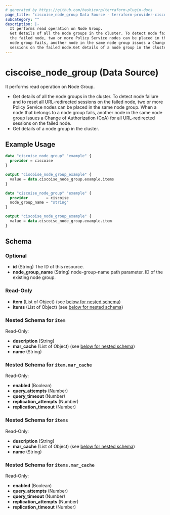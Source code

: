 ```yaml
---
# generated by https://github.com/hashicorp/terraform-plugin-docs
page_title: "ciscoise_node_group Data Source - terraform-provider-ciscoise"
subcategory: ""
description: |-
  It performs read operation on Node Group.
  Get details of all the node groups in the cluster. To detect node failure and to reset all URL-redirected sessions on
  the failed node, two or more Policy Service nodes can be placed in the same node group. When a node that belongs to a
  node group fails, another node in the same node group issues a Change of Authorization (CoA) for all URL-redirected
  sessions on the failed node.Get details of a node group in the cluster.
---
```


# ciscoise_node_group (Data Source)

It performs read operation on Node Group.

- Get details of all the node groups in the cluster. To detect node failure and to reset all URL-redirected sessions on
the failed node, two or more Policy Service nodes can be placed in the same node group. When a node that belongs to a
node group fails, another node in the same node group issues a Change of Authorization (CoA) for all URL-redirected
sessions on the failed node.
- Get details of a node group in the cluster.

## Example Usage

```terraform
data "ciscoise_node_group" "example" {
  provider = ciscoise
}

output "ciscoise_node_group_example" {
  value = data.ciscoise_node_group.example.items
}

data "ciscoise_node_group" "example" {
  provider        = ciscoise
  node_group_name = "string"
}

output "ciscoise_node_group_example" {
  value = data.ciscoise_node_group.example.item
}
```

<!-- schema generated by tfplugindocs -->
## Schema

### Optional

- **id** (String) The ID of this resource.
- **node_group_name** (String) node-group-name path parameter. ID of the existing node group.

### Read-Only

- **item** (List of Object) (see [below for nested schema](#nestedatt--item))
- **items** (List of Object) (see [below for nested schema](#nestedatt--items))

<a id="nestedatt--item"></a>
### Nested Schema for `item`

Read-Only:

- **description** (String)
- **mar_cache** (List of Object) (see [below for nested schema](#nestedobjatt--item--mar_cache))
- **name** (String)

<a id="nestedobjatt--item--mar_cache"></a>
### Nested Schema for `item.mar_cache`

Read-Only:

- **enabled** (Boolean)
- **query_attempts** (Number)
- **query_timeout** (Number)
- **replication_attempts** (Number)
- **replication_timeout** (Number)



<a id="nestedatt--items"></a>
### Nested Schema for `items`

Read-Only:

- **description** (String)
- **mar_cache** (List of Object) (see [below for nested schema](#nestedobjatt--items--mar_cache))
- **name** (String)

<a id="nestedobjatt--items--mar_cache"></a>
### Nested Schema for `items.mar_cache`

Read-Only:

- **enabled** (Boolean)
- **query_attempts** (Number)
- **query_timeout** (Number)
- **replication_attempts** (Number)
- **replication_timeout** (Number)


